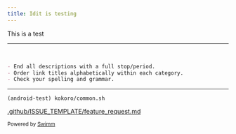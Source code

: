```yaml
---
title: Idit is testing
---
```

This is a test

<SwmSnippet path="/Contributing.md" line="9">

---

&nbsp;

```markdown
- End all descriptions with a full stop/period.
- Order link titles alphabetically within each category.
- Check your spelling and grammar.
```

---

</SwmSnippet>

<SwmPath repo-id="Z2l0aHViJTNBJTNBYW5kcm9pZC10ZXN0JTNBJTNBSWRpdFllZ2VyU3dpbW0=" repo-name="android-test" path="/kokoro/common.sh">`(android-test) kokoro/common.sh`</SwmPath>

<SwmPath>[.github/ISSUE_TEMPLATE/feature_request.md](/.github/ISSUE_TEMPLATE/feature_request.md)</SwmPath>

<SwmMeta version="3.0.0" repo-id="Z2l0aHViJTNBJTNBQXdlc29tZSUzQSUzQUlkaXRZZWdlclN3aW1t" repo-name="Awesome"><sup>Powered by [Swimm](https://stag.swimm.cloud/)</sup></SwmMeta>

